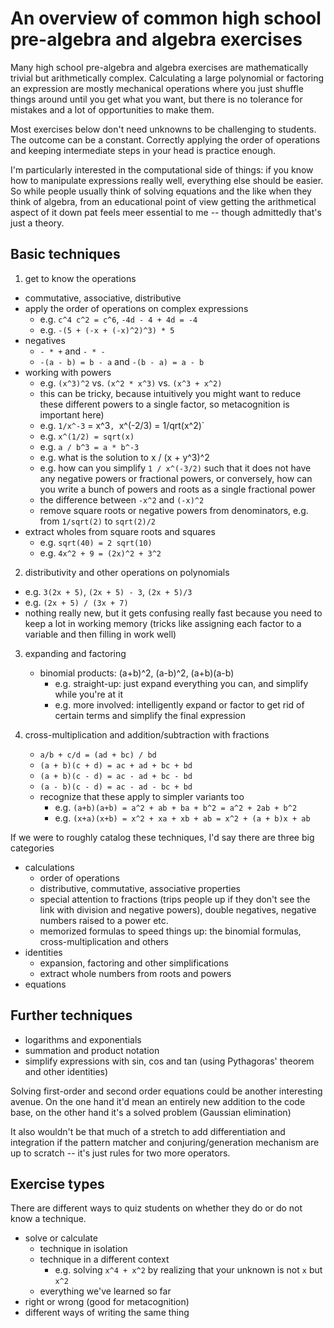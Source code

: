 # An overview of common high school pre-algebra and algebra exercises

Many high school pre-algebra and algebra exercises are mathematically trivial but arithmetically complex. Calculating a large polynomial or factoring an expression are mostly mechanical operations where you just shuffle things around until you get what you want, but there is no tolerance for mistakes and a lot of opportunities to make them.

Most exercises below don't need unknowns to be challenging to students. The outcome can be a constant. Correctly applying the order of operations and keeping intermediate steps in your head is practice enough.

I'm particularly interested in the computational side of things: if you know how to manipulate expressions really well, everything else should be easier. So while people usually think of solving equations and the like when they think of algebra, from an educational point of view getting the arithmetical aspect of it down pat feels meer essential to me -- though admittedly that's just a theory.


## Basic techniques

1. get to know the operations

* commutative, associative, distributive
* apply the order of operations on complex expressions
  * e.g. `c^4 c^2 = c^6`, `-4d - 4 + 4d = -4`
  * e.g. `-(5 + (-x + (-x)^2)^3) * 5`
* negatives
  * `- * +` and `- * -`
  * `-(a - b) = b - a` and `-(b - a) = a - b`
* working with powers
  * e.g. `(x^3)^2` vs. `(x^2 * x^3)` vs. `(x^3 + x^2)`
  * this can be tricky, because intuitively you might want to reduce these different powers to a single factor, so metacognition is important here)
  * e.g. `1/x^-3` = x^3`, `x^(-2/3) = 1/qrt(x^2)`
  * e.g. `x^(1/2) = sqrt(x)`
  * e.g. `a / b^3 = a * b^-3`
  * e.g. what is the solution to x / (x + y^3)^2
  * e.g. how can you simplify `1 / x^(-3/2)` such that it does not have any negative powers or fractional powers, or conversely, how can you write a bunch of powers and roots as a single fractional power
  * the difference between `-x^2` and `(-x)^2`
  * remove square roots or negative powers from denominators, e.g. from `1/sqrt(2)` to `sqrt(2)/2`
* extract wholes from square roots and squares
  * e.g. `sqrt(40) = 2 sqrt(10)`
  * e.g. `4x^2 + 9 = (2x)^2 + 3^2`

2. distributivity and other operations on polynomials
  * e.g. `3(2x + 5)`, `(2x + 5) - 3`, `(2x + 5)/3`
  * e.g. `(2x + 5) / (3x + 7)`
  * nothing really new, but it gets confusing really fast because you need to keep a lot in working memory (tricks like assigning each factor to a variable and then filling in work well)

3. expanding and factoring
   * binomial products: (a+b)^2, (a-b)^2, (a+b)(a-b)
     * e.g. straight-up: just expand everything you can, and simplify while you're at it
     * e.g. more involved: intelligently expand or factor to get rid of certain terms and simplify the final expression

4. cross-multiplication and addition/subtraction with fractions
   * `a/b + c/d = (ad + bc) / bd`
   * `(a + b)(c + d) = ac + ad + bc + bd`
   * `(a + b)(c - d) = ac - ad + bc - bd`
   * `(a - b)(c - d) = ac - ad - bc + bd`
   * recognize that these apply to simpler variants too
      * e.g. `(a+b)(a+b) = a^2 + ab + ba + b^2 = a^2 + 2ab + b^2`
      * e.g. `(x+a)(x+b) = x^2 + xa + xb + ab = x^2 + (a + b)x + ab`


If we were to roughly catalog these techniques, I'd say there are three big categories

* calculations
    * order of operations
    * distributive, commutative, associative properties
    * special attention to fractions (trips people up if they don't see the link with division and negative powers), double negatives, negative numbers raised to a power etc.
    * memorized formulas to speed things up: the binomial formulas, cross-multiplication and others
* identities
    * expansion, factoring and other simplifications
    * extract whole numbers from roots and powers
* equations

## Further techniques

* logarithms and exponentials
* summation and product notation
* simplify expressions with sin, cos and tan (using Pythagoras' theorem and other identities)

Solving first-order and second order equations could be another interesting avenue. On the one hand it'd mean an entirely new addition to the code base, on the other hand it's a solved problem (Gaussian elimination)

It also wouldn't be that much of a stretch to add differentiation and integration if the pattern matcher and conjuring/generation mechanism are up to scratch -- it's just rules for two more operators.

## Exercise types

There are different ways to quiz students on whether they do or do not know a technique.

* solve or calculate
    * technique in isolation
    * technique in a different context
      * e.g. solving `x^4 + x^2` by realizing that your unknown is not `x` but `x^2`
    * everything we've learned so far
* right or wrong (good for metacognition)
* different ways of writing the same thing
